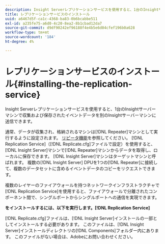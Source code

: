 ```yaml
---
description: Insight Serverレプリケーションサービスを使用すると、1台のInsightサーバーマシンで収集および保存されたイベントデータを別のInsightサーバーマシンに送信できます。
title: レプリケーションサービスのインストール
uuid: a6467d5f-ca1c-4368-ba83-0b6bcabbe511
exl-id: a235fe75-a6d0-4c20-8ea2-8b1cbad12da7
source-git-commit: d9df90242ef96188f4e4b5e6d04cfef196b0a628
workflow-type: tm+mt
source-wordcount: '184'
ht-degree: 4%

---
```


# レプリケーションサービスのインストール{#installing-the-replication-service}

Insight Serverレプリケーションサービスを使用すると、1台のInsightサーバーマシンで収集および保存されたイベントデータを別のInsightサーバーマシンに送信できます。

通常、データが収集され、格納されるマシンは[!DNL Repeater]マシンとして実行するように設定されます。 [リピータ機能](../../../home/c-inst-svr/c-rptr-fntly/c-rptr-fntly.md)を参照してください。 [!DNL Replication Service]（[!DNL Replicate.cfg]ファイルで設定）を使用すると、[!DNL Insight Server]マシンで[!DNL Repeater]マシンからデータを取得し、ローカルに保存できます。 [!DNL Insight Server]マシンはターゲットマシンと呼ばれます。 複数の[!DNL Insight Server] DPUを1つの[!DNL Repeater]に接続して、複数のデータセットに含めるイベントデータのコピーをリクエストできます。

複数のレイヤーのファイアウォールを持つネットワークインフラストラクチャで[!DNL Replication Service]を使用すると、ファイアウォールで分離されたコンポーネント間で、シングルポートからシングルポートへの通信を実現できます。

**をインストールするには、以下を実行します。[!DNL Replication Service]**

[!DNL Replicate.cfg]ファイルは、[!DNL Insight Server]インストールの一部としてインストールする必要があります。 このファイルは、[!DNL Insight Server]インストールディレクトリの[!DNL Components]フォルダー内にあります。 このファイルがない場合は、Adobeにお問い合わせください。
